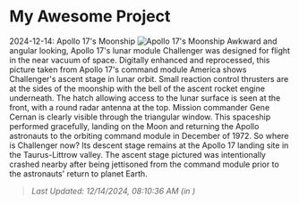 # My Awesome Project

<!-- APOD Start -->
2024-12-14: Apollo 17's Moonship
![Apollo 17's Moonship](https://apod.nasa.gov/apod/image/2412/AS17-149-22859-2v2SmlWmk1024.jpg)
Awkward and angular looking, Apollo 17's lunar module Challenger was designed for flight in the near vacuum of space.  Digitally enhanced and reprocessed, this picture taken from Apollo 17's command module America shows Challenger's ascent stage in lunar orbit. Small reaction control thrusters are at the sides of the moonship with the bell of the ascent rocket engine underneath. The hatch allowing access to the lunar surface is seen at the front, with a round radar antenna at the top. Mission commander Gene Cernan is clearly visible through the triangular window. This spaceship performed gracefully, landing on the Moon and returning the Apollo astronauts to the orbiting command module in December of 1972. So where is Challenger now? Its descent stage remains at the Apollo 17 landing site in the Taurus-Littrow valley. The ascent stage pictured was intentionally crashed nearby after being jettisoned from the command module prior to the astronauts' return to planet Earth.
> _Last Updated: 12/14/2024, 08:10:36 AM (in )_
<!-- APOD End -->
